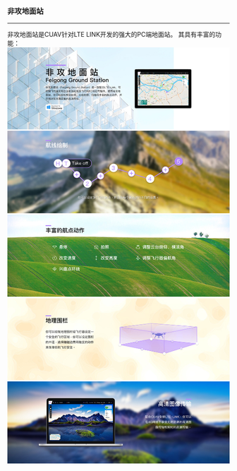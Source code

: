 ### 非攻地面站

---

非攻地面站是CUAV针对LTE LINK开发的强大的PC端地面站。
其具有丰富的功能：
![feigong_gs](/assets/feigong_gcs/feigong_gs.jpg)
![feigong_gs2](/assets/feigong_gcs/feigong_gs2.jpg)
![feigong_gs4](/assets/feigong_gcs/feigong_gs4.jpg)
![feigong_gs6](../assets/feigong_gcs/feigong_gs6.jpg)
![feigong_gs7](../assets/feigong_gcs/feigong_gs7.jpg)


